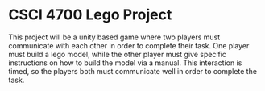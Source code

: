 # CSCI 4700 Lego Project
This project will be a unity based game where two players must communicate with each other in order to complete their task. 
One player must build a lego model, while the other player must give specific instructions on how to build the model via a manual.
This interaction is timed, so the players both must communicate well in order to complete the task.
